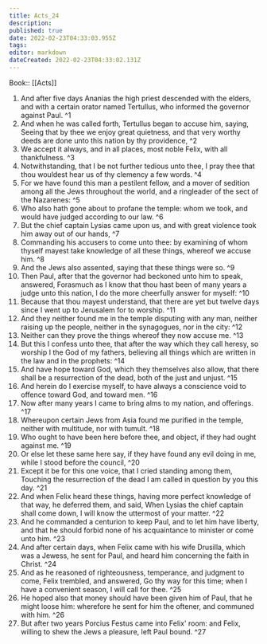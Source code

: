 ```yaml
---
title: Acts_24
description: 
published: true
date: 2022-02-23T04:33:03.955Z
tags: 
editor: markdown
dateCreated: 2022-02-23T04:33:02.131Z
---
```


 Book:: [[Acts]]
 1. And after five days Ananias the high priest descended with the elders, and with a certain orator named Tertullus, who informed the governor against Paul. ^1
 2. And when he was called forth, Tertullus began to accuse him, saying, Seeing that by thee we enjoy great quietness, and that very worthy deeds are done unto this nation by thy providence, ^2
 3. We accept it always, and in all places, most noble Felix, with all thankfulness. ^3
 4. Notwithstanding, that I be not further tedious unto thee, I pray thee that thou wouldest hear us of thy clemency a few words. ^4
 5. For we have found this man a pestilent fellow, and a mover of sedition among all the Jews throughout the world, and a ringleader of the sect of the Nazarenes: ^5
 6. Who also hath gone about to profane the temple: whom we took, and would have judged according to our law. ^6
 7. But the chief captain Lysias came upon us, and with great violence took him away out of our hands, ^7
 8. Commanding his accusers to come unto thee: by examining of whom thyself mayest take knowledge of all these things, whereof we accuse him. ^8
 9. And the Jews also assented, saying that these things were so. ^9
 10. Then Paul, after that the governor had beckoned unto him to speak, answered, Forasmuch as I know that thou hast been of many years a judge unto this nation, I do the more cheerfully answer for myself: ^10
 11. Because that thou mayest understand, that there are yet but twelve days since I went up to Jerusalem for to worship. ^11
 12. And they neither found me in the temple disputing with any man, neither raising up the people, neither in the synagogues, nor in the city: ^12
 13. Neither can they prove the things whereof they now accuse me. ^13
 14. But this I confess unto thee, that after the way which they call heresy, so worship I the God of my fathers, believing all things which are written in the law and in the prophets: ^14
 15. And have hope toward God, which they themselves also allow, that there shall be a resurrection of the dead, both of the just and unjust. ^15
 16. And herein do I exercise myself, to have always a conscience void to offence toward God, and toward men. ^16
 17. Now after many years I came to bring alms to my nation, and offerings. ^17
 18. Whereupon certain Jews from Asia found me purified in the temple, neither with multitude, nor with tumult. ^18
 19. Who ought to have been here before thee, and object, if they had ought against me. ^19
 20. Or else let these same here say, if they have found any evil doing in me, while I stood before the council, ^20
 21. Except it be for this one voice, that I cried standing among them, Touching the resurrection of the dead I am called in question by you this day. ^21
 22. And when Felix heard these things, having more perfect knowledge of that way, he deferred them, and said, When Lysias the chief captain shall come down, I will know the uttermost of your matter. ^22
 23. And he commanded a centurion to keep Paul, and to let him have liberty, and that he should forbid none of his acquaintance to minister or come unto him. ^23
 24. And after certain days, when Felix came with his wife Drusilla, which was a Jewess, he sent for Paul, and heard him concerning the faith in Christ. ^24
 25. And as he reasoned of righteousness, temperance, and judgment to come, Felix trembled, and answered, Go thy way for this time; when I have a convenient season, I will call for thee. ^25
 26. He hoped also that money should have been given him of Paul, that he might loose him: wherefore he sent for him the oftener, and communed with him. ^26
 27. But after two years Porcius Festus came into Felix' room: and Felix, willing to shew the Jews a pleasure, left Paul bound. ^27

